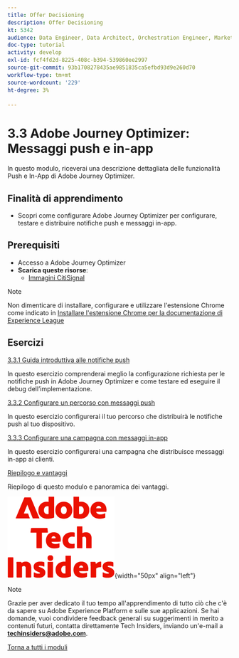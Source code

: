 ```yaml
---
title: Offer Decisioning
description: Offer Decisioning
kt: 5342
audience: Data Engineer, Data Architect, Orchestration Engineer, Marketer
doc-type: tutorial
activity: develop
exl-id: fcf4fd2d-8225-408c-b394-539860ee2997
source-git-commit: 93b1708278435ae9851835ca5efbd93d9e260d70
workflow-type: tm+mt
source-wordcount: '229'
ht-degree: 3%

---
```


# 3.3 Adobe Journey Optimizer: Messaggi push e in-app

In questo modulo, riceverai una descrizione dettagliata delle funzionalità Push e In-App di Adobe Journey Optimizer.

## Finalità di apprendimento

- Scopri come configurare Adobe Journey Optimizer per configurare, testare e distribuire notifiche push e messaggi in-app.

## Prerequisiti

- Accesso a Adobe Journey Optimizer
- **Scarica queste risorse**:
   - [Immagini CitiSignal](./../../../../assets/ajo/CitiSignal-images.zip)

>[!NOTE]
>
>Non dimenticare di installare, configurare e utilizzare l&#39;estensione Chrome come indicato in [Installare l&#39;estensione Chrome per la documentazione di Experience League](../../../getting-started/gettingstarted/ex1.md)

## Esercizi

[3.3.1 Guida introduttiva alle notifiche push](./ex1.md)

In questo esercizio comprenderai meglio la configurazione richiesta per le notifiche push in Adobe Journey Optimizer e come testare ed eseguire il debug dell’implementazione.

[3.3.2 Configurare un percorso con messaggi push](./ex2.md)

In questo esercizio configurerai il tuo percorso che distribuirà le notifiche push al tuo dispositivo.

[3.3.3 Configurare una campagna con messaggi in-app](./ex3.md)

In questo esercizio configurerai una campagna che distribuisce messaggi in-app ai clienti.

[Riepilogo e vantaggi](./summary.md)

Riepilogo di questo modulo e panoramica dei vantaggi.

![Informazioni tecniche](./../../../../assets/images/techinsiders.png){width="50px" align="left"}

>[!NOTE]
>
>Grazie per aver dedicato il tuo tempo all&#39;apprendimento di tutto ciò che c&#39;è da sapere su Adobe Experience Platform e sulle sue applicazioni. Se hai domande, vuoi condividere feedback generali su suggerimenti in merito a contenuti futuri, contatta direttamente Tech Insiders, inviando un&#39;e-mail a **techinsiders@adobe.com**.

[Torna a tutti i moduli](./../../../../overview.md)
